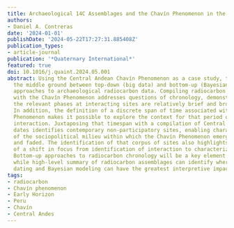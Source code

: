 ```yaml
---
title: Archaeological 14C Assemblages and the Chavín Phenomenon in the Central Andes
authors:
- Daniel A. Contreras
date: '2024-01-01'
publishDate: '2024-05-22T17:27:31.885408Z'
publication_types:
- article-journal
publication: '*Quaternary International*'
featured: true
doi: 10.1016/j.quaint.2024.05.001
abstract: Using the Central Andean Chavín Phenomenon as a case study, this paper explores
  the middle ground between top-down (big data) and bottom-up (Bayesian modeling)
  approaches to archaeological radiocarbon data. Compiling radiocarbon dates associated
  with the Chavín Phenomenon addresses questions of chronology, demonstrating that
  the relevant phases at interacting sites are relatively brief and broadly contemporary.
  In addition, the definition of a discrete span of time associated with the Chavín
  ́Phenomenon makes it possible to explore the context for that period of heightened
  interaction. Juxtaposing that timespan with a compilation of Central Andean radiocarbon
  dates identifies contemporary non-participatory sites, enabling characterization
  of the sociopolitical milieu within which the Chavín Phenomenon emerged, flourished,
  and faded. The identification of that corpus of sites also highlights the importance
  of a shift in focus from identification of interaction to characterization of interaction.
  Bottom-up approaches to radiocarbon chronology will be a key element of that effort,
  while high-level summary of radiocarbon assemblages can identify where additional
  dating and Bayesian modeling can have the greatest interpretive impact.
tags:
- radiocarbon
- Chavín phenomenon
- Early Horizon
- Peru
- Chavín
- Central Andes
---
```

